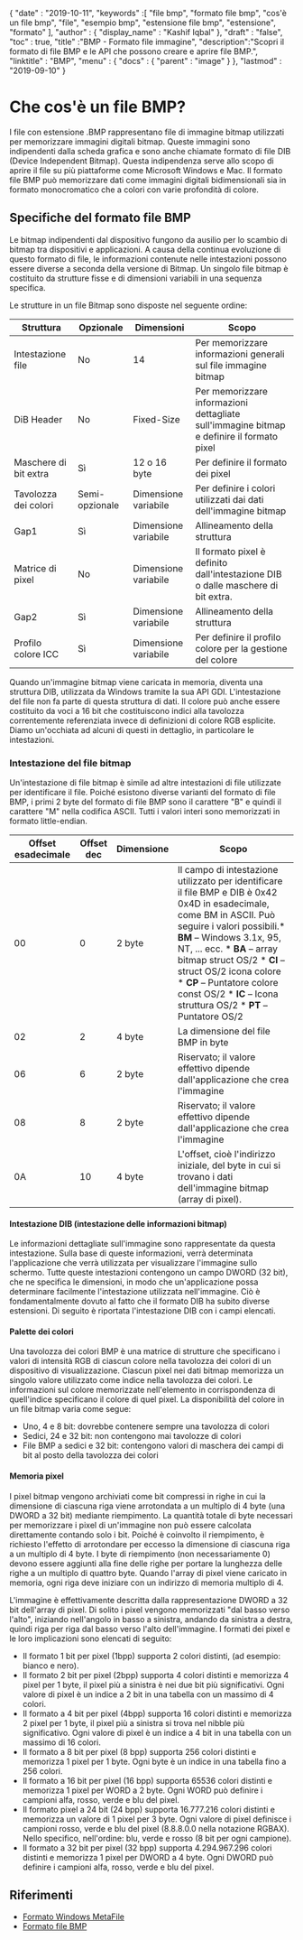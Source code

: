 {
  "date" : "2019-10-11",
  "keywords" :[ "file bmp", "formato file bmp", "cos'è un file bmp", "file", "esempio bmp", "estensione file bmp", "estensione", "formato" ],
  "author" : {
    "display_name" : "Kashif Iqbal"
},
  "draft" : "false",
  "toc" : true,
  "title" :"BMP - Formato file immagine",
  "description":"Scopri il formato di file BMP e le API che possono creare e aprire file BMP.",
  "linktitle" : "BMP",
  "menu" : {
    "docs" : {
      "parent" : "image"
}
},
  "lastmod" : "2019-09-10"
}

# Che cos'è un file BMP? #

I file con estensione .BMP rappresentano file di immagine bitmap utilizzati per memorizzare immagini digitali bitmap. Queste immagini sono indipendenti dalla scheda grafica e sono anche chiamate formato di file DIB (Device Independent Bitmap). Questa indipendenza serve allo scopo di aprire il file su più piattaforme come Microsoft Windows e Mac. Il formato file BMP può memorizzare dati come immagini digitali bidimensionali sia in formato monocromatico che a colori con varie profondità di colore.

## Specifiche del formato file BMP ##

Le bitmap indipendenti dal dispositivo fungono da ausilio per lo scambio di bitmap tra dispositivi e applicazioni. A causa della continua evoluzione di questo formato di file, le informazioni contenute nelle intestazioni possono essere diverse a seconda della versione di Bitmap. Un singolo file bitmap è costituito da strutture fisse e di dimensioni variabili in una sequenza specifica.

Le strutture in un file Bitmap sono disposte nel seguente ordine:


|Struttura|Opzionale|Dimensioni|Scopo
---|---|---|---|
|Intestazione file|No|14|Per memorizzare informazioni generali sul file immagine bitmap
|DiB Header|No|Fixed-Size|Per memorizzare informazioni dettagliate sull'immagine bitmap e definire il formato pixel
|Maschere di bit extra|Sì|12 o 16 byte|Per definire il formato dei pixel
|Tavolozza dei colori|Semi-opzionale|Dimensione variabile|Per definire i colori utilizzati dai dati dell'immagine bitmap
|Gap1|Sì|Dimensione variabile|Allineamento della struttura
|Matrice di pixel|No|Dimensione variabile|Il formato pixel è definito dall'intestazione DIB o dalle maschere di bit extra.
|Gap2|Sì|Dimensione variabile|Allineamento della struttura
|Profilo colore ICC|Sì|Dimensione variabile|Per definire il profilo colore per la gestione del colore

Quando un'immagine bitmap viene caricata in memoria, diventa una struttura DIB, utilizzata da Windows tramite la sua API GDI. L'intestazione del file non fa parte di questa struttura di dati. Il colore può anche essere costituito da voci a 16 bit che costituiscono indici alla tavolozza correntemente referenziata invece di definizioni di colore RGB esplicite. Diamo un'occhiata ad alcuni di questi in dettaglio, in particolare le intestazioni.

### Intestazione del file bitmap ###

Un'intestazione di file bitmap è simile ad altre intestazioni di file utilizzate per identificare il file. Poiché esistono diverse varianti del formato di file BMP, i primi 2 byte del formato di file BMP sono il carattere "B" e quindi il carattere "M" nella codifica ASCII. Tutti i valori interi sono memorizzati in formato little-endian.

|Offset esadecimale|Offset dec|Dimensione|Scopo
---|---|---|---|
|00|0|2 byte|Il campo di intestazione utilizzato per identificare il file BMP e DIB è 0x42 0x4D in esadecimale, come BM in ASCII. Può seguire i valori possibili.* **BM** – Windows 3.1x, 95, NT, ... ecc. * **BA** – array bitmap struct OS/2 * **CI** – struct OS/2 icona colore * **CP** – Puntatore colore const OS/2 * **IC** – Icona struttura OS/2 * **PT** – Puntatore OS/2
|02|2|4 byte|La dimensione del file BMP in byte
|06|6|2 byte|Riservato; il valore effettivo dipende dall'applicazione che crea l'immagine
|08|8|2 byte|Riservato; il valore effettivo dipende dall'applicazione che crea l'immagine
|0A|10|4 byte|L'offset, cioè l'indirizzo iniziale, del byte in cui si trovano i dati dell'immagine bitmap (array di pixel).

#### Intestazione DIB (intestazione delle informazioni bitmap) ####

Le informazioni dettagliate sull'immagine sono rappresentate da questa intestazione. Sulla base di queste informazioni, verrà determinata l'applicazione che verrà utilizzata per visualizzare l'immagine sullo schermo. Tutte queste intestazioni contengono un campo DWORD (32 bit), che ne specifica le dimensioni, in modo che un'applicazione possa determinare facilmente l'intestazione utilizzata nell'immagine. Ciò è fondamentalmente dovuto al fatto che il formato DIB ha subito diverse estensioni. Di seguito è riportata l'intestazione DIB con i campi elencati.

#### Palette dei colori ####

Una tavolozza dei colori BMP è una matrice di strutture che specificano i valori di intensità RGB di ciascun colore nella tavolozza dei colori di un dispositivo di visualizzazione. Ciascun pixel nei dati bitmap memorizza un singolo valore utilizzato come indice nella tavolozza dei colori. Le informazioni sul colore memorizzate nell'elemento in corrispondenza di quell'indice specificano il colore di quel pixel. La disponibilità del colore in un file bitmap varia come segue:

* Uno, 4 e 8 bit: dovrebbe contenere sempre una tavolozza di colori
* Sedici, 24 e 32 bit: non contengono mai tavolozze di colori
* File BMP a sedici e 32 bit: contengono valori di maschera dei campi di bit al posto della tavolozza dei colori

#### Memoria pixel ####

I pixel bitmap vengono archiviati come bit compressi in righe in cui la dimensione di ciascuna riga viene arrotondata a un multiplo di 4 byte (una DWORD a 32 bit) mediante riempimento. La quantità totale di byte necessari per memorizzare i pixel di un'immagine non può essere calcolata direttamente contando solo i bit. Poiché è coinvolto il riempimento, è richiesto l'effetto di arrotondare per eccesso la dimensione di ciascuna riga a un multiplo di 4 byte. I byte di riempimento (non necessariamente 0) devono essere aggiunti alla fine delle righe per portare la lunghezza delle righe a un multiplo di quattro byte. Quando l'array di pixel viene caricato in memoria, ogni riga deve iniziare con un indirizzo di memoria multiplo di 4.

L'immagine è effettivamente descritta dalla rappresentazione DWORD a 32 bit dell'array di pixel. Di solito i pixel vengono memorizzati "dal basso verso l'alto", iniziando nell'angolo in basso a sinistra, andando da sinistra a destra, quindi riga per riga dal basso verso l'alto dell'immagine. I formati dei pixel e le loro implicazioni sono elencati di seguito:

* Il formato 1 bit per pixel (1bpp) supporta 2 colori distinti, (ad esempio: bianco e nero).
* Il formato 2 bit per pixel (2bpp) supporta 4 colori distinti e memorizza 4 pixel per 1 byte, il pixel più a sinistra è nei due bit più significativi. Ogni valore di pixel è un indice a 2 bit in una tabella con un massimo di 4 colori.
* Il formato a 4 bit per pixel (4bpp) supporta 16 colori distinti e memorizza 2 pixel per 1 byte, il pixel più a sinistra si trova nel nibble più significativo. Ogni valore di pixel è un indice a 4 bit in una tabella con un massimo di 16 colori.
* Il formato a 8 bit per pixel (8 bpp) supporta 256 colori distinti e memorizza 1 pixel per 1 byte. Ogni byte è un indice in una tabella fino a 256 colori.
* Il formato a 16 bit per pixel (16 bpp) supporta 65536 colori distinti e memorizza 1 pixel per WORD a 2 byte. Ogni WORD può definire i campioni alfa, rosso, verde e blu del pixel.
* Il formato pixel a 24 bit (24 bpp) supporta 16.777.216 colori distinti e memorizza un valore di 1 pixel per 3 byte. Ogni valore di pixel definisce i campioni rosso, verde e blu del pixel (8.8.8.0.0 nella notazione RGBAX). Nello specifico, nell'ordine: blu, verde e rosso (8 bit per ogni campione).
* Il formato a 32 bit per pixel (32 bpp) supporta 4.294.967.296 colori distinti e memorizza 1 pixel per DWORD a 4 byte. Ogni DWORD può definire i campioni alfa, rosso, verde e blu del pixel.

## Riferimenti ##

* [Formato Windows MetaFile](https://learn.microsoft.com/en-us/openspecs/windows_protocols/ms-wmf/4813e7fd-52d0-4f42-965f-228c8b7488d2)
* [Formato file BMP](https://en.wikipedia.org/wiki/BMP_file_format)

